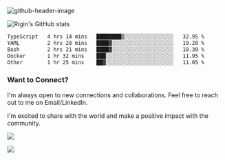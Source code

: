 
![github-header-image](https://github.com/riginoommen/riginoommen/assets/3840244/889cae65-df55-4cda-86cc-bf21bf1f2e96)

![Rigin's GitHub stats](https://github-readme-stats.vercel.app/api?username=riginoommen\&show_icons=true\&show=reviews,discussions_started,discussions_answered,prs_merged,prs_merged_percentage)


<!--START_SECTION:waka-->

```txt
TypeScript   4 hrs 14 mins   ████████▒░░░░░░░░░░░░░░░░   32.95 %
YAML         2 hrs 28 mins   ████▓░░░░░░░░░░░░░░░░░░░░   19.20 %
Bash         2 hrs 21 mins   ████▓░░░░░░░░░░░░░░░░░░░░   18.30 %
Docker       1 hr 32 mins    ███░░░░░░░░░░░░░░░░░░░░░░   11.95 %
Other        1 hr 25 mins    ██▓░░░░░░░░░░░░░░░░░░░░░░   11.05 %
```

<!--END_SECTION:waka-->

### Want to Connect?

I'm always open to new connections and collaborations. Feel free to reach out to me on Email/LinkedIn.

I'm excited to share with the world and make a positive impact with the community.

![](https://komarev.com/ghpvc/?username=riginoommen)

![](https://hit.yhype.me/github/profile?user_id=3840244)


